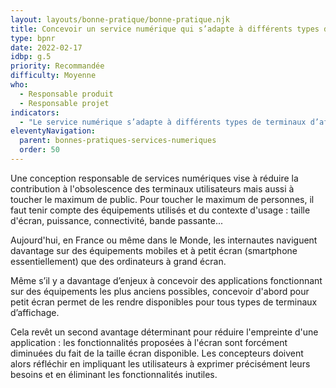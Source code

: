 ```yaml
---
layout: layouts/bonne-pratique/bonne-pratique.njk
title: Concevoir un service numérique qui s’adapte à différents types de terminaux d’affichage
type: bpnr
date: 2022-02-17
idbp: g.5
priority: Recommandée
difficulty: Moyenne
who:
  - Responsable produit
  - Responsable projet
indicators:
  - "Le service numérique s’adapte à différents types de terminaux d’affichage : oui / non"
eleventyNavigation:
  parent: bonnes-pratiques-services-numeriques
  order: 50
---
```


Une conception responsable de services numériques vise à réduire la contribution à l'obsolescence des terminaux utilisateurs mais aussi à toucher le maximum de public. Pour toucher le maximum de personnes, il faut tenir compte des équipements utilisés et du contexte d'usage : taille d'écran, puissance, connectivité, bande passante...

Aujourd'hui, en France ou même dans le Monde, les internautes naviguent davantage sur des équipements mobiles et à petit écran (smartphone essentiellement) que des ordinateurs à grand écran.

Même s’il y a davantage d’enjeux à concevoir des applications fonctionnant sur des équipements les plus anciens possibles, concevoir d'abord pour petit écran permet de les rendre disponibles pour tous types de terminaux d’affichage.

Cela revêt un second avantage déterminant pour réduire l'empreinte d'une application : les fonctionnalités proposées à l'écran sont forcément diminuées du fait de la taille écran disponible. Les concepteurs doivent alors réfléchir en impliquant les utilisateurs à exprimer précisément leurs besoins et en éliminant les fonctionnalités inutiles.
